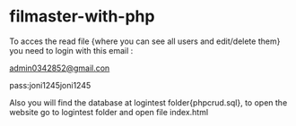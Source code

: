 # filmaster-with-php
To acces the read file {where you can see all users and edit/delete them}  you need to login with this email :

admin0342852@gmail.con


pass:joni1245joni1245



Also you will find the database at logintest folder{phpcrud.sql},   to open the website go to logintest folder and open file index.html 
